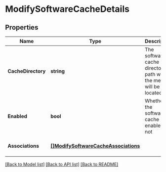 # ModifySoftwareCacheDetails

## Properties
Name | Type | Description | Notes
------------ | ------------- | ------------- | -------------
**CacheDirectory** | **string** | The software cache directory path where the media will be located | [optional] [default to null]
**Enabled** | **bool** | Whether the software cache is enabled or not | [optional] [default to null]
**Associations** | [**[]ModifySoftwareCacheAssociations**](ModifySoftwareCacheAssociations.md) |  | [optional] [default to null]

[[Back to Model list]](../README.md#documentation-for-models) [[Back to API list]](../README.md#documentation-for-api-endpoints) [[Back to README]](../README.md)

